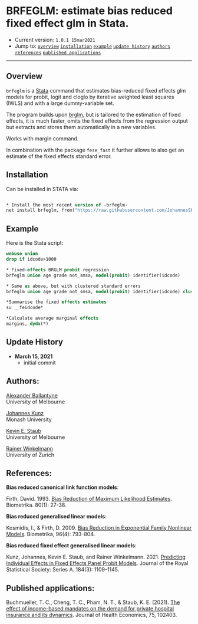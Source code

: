 # BRFEGLM: estimate bias reduced fixed effect glm in Stata.

- Current version: `1.0.1 15mar2021`
- Jump to: [`overview`](#overview) [`installation`](#installation) [`example`](#example) [`update history`](#update-history) [`authors`](#authors) [`references`](#references) [`published applications`](#published-applications)

-----------

## Overview 

`brfeglm` is a [Stata](http://www.stata.com) command that estimates bias-reduced fixed effects glm models for probit, logit and cloglo by iterative weighted least squares (IWLS) and with a large dummy-variable set.

The program builds upon [brglm](https://github.com/JohannesSKunz/brglm), but is tailored to the estimation of fixed effects, it is much faster, omits the fixed effects from the regression output but extracts and stores them automatically in a new variables. 

Works with margin command. 

In combination with the package `fese_fast` it further allows to also get an estimate of the fixed effects standard error. 

## Installation

Can be installed in STATA via: 

```stata

* Install the most recent version of -brfeglm-
net install brfeglm, from("https://raw.githubusercontent.com/JohannesSKunz/brfeglm/master") replace
```

## Example 

Here is the Stata script:

```stata
webuse union
drop if idcode>1000

* Fixed-effects BRGLM probit regression
brfeglm union age grade not_smsa, model(probit) identifier(idcode)

* Same as above, but with clustered standard errors
brfeglm union age grade not_smsa, model(probit) identifier(idcode) cluster(idcode) savef

*Summarise the fixed effects estimates
su __feidcode*

*Calculate average marginal effects
margins, dydx(*)
```

## Update History
* **March 15, 2021**
  - initial commit

## Authors:

[Alexander Ballantyne](https://sites.google.com/view/arballantyne)
<br>University of Melbourne

[Johannes Kunz](https://sites.google.com/site/johannesskunz/)
<br>Monash University 

[Kevin E. Staub](http://www.kevinstaub.com)
<br>University of Melbourne 

[Rainer Winkelmann](https://www.econ.uzh.ch/en/people/faculty/winkelmann.html)
<br>University of Zurich

## References: 

**Bias reduced canonical link function models**:

Firth, David. 1993. [Bias Reduction of Maximum Likelihood Estimates](https://www.jstor.org/stable/2336755?seq=1#metadata_info_tab_contents). Biometrika. 80(1): 27-38.

**Bias reduced generalised linear models**: 

Kosmidis, I., & Firth, D. 2009. [Bias Reduction in Exponential Family Nonlinear Models](https://www.jstor.org/stable/27798867#metadata_info_tab_contents). Biometrika, 96(4): 793-804.

**Bias reduced fixed effect generalised linear models**: 

Kunz, Johannes, Kevin E. Staub, and Rainer Winkelmann. 2021. [Predicting Individual Effects in Fixed Effects Panel Probit Models](http://doi.org/10.1111/rssa.12722). Journal of the Royal Statistical Society: Series A. 184(3): 1109-1145.


## Published applications:

Buchmueller, T. C., Cheng, T. C., Pham, N. T., & Staub, K. E. (2021). [The effect of income-based mandates on the demand for private hospital insurance and its dynamics](http://www.kevinstaub.com/ewExternalFiles/2021_jhe.pdf). Journal of Health Economics, 75, 102403.
